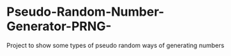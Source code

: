 # Pseudo-Random-Number-Generator-PRNG-
Project to show some types of pseudo random ways of generating numbers
